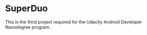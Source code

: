 # SuperDuo
This is the third project required for the Udacity Android Developer Nanodegree program.

